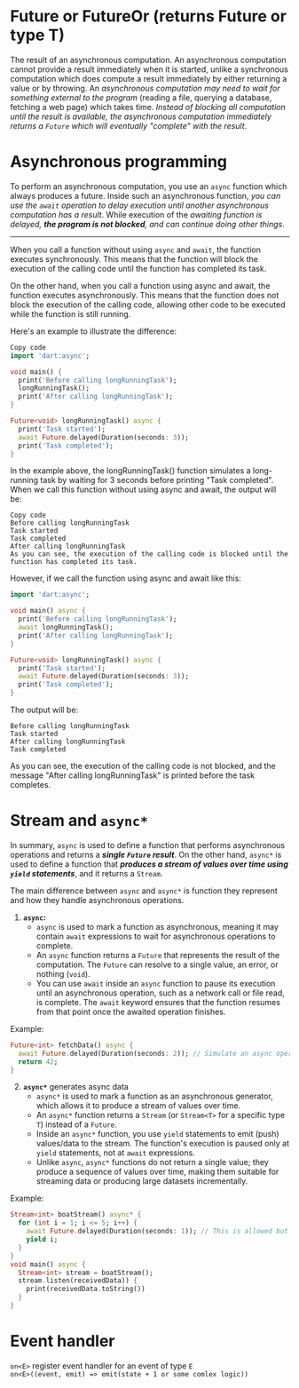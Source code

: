 # Future or FutureOr<T> (returns Future or type T)
The result of an asynchronous computation.
An asynchronous computation cannot provide a result immediately when it is started, unlike a synchronous computation which does compute a result immediately by either returning a value or by throwing. An _asynchronous computation may need to wait for something external to the program_ (reading a file, querying a database, fetching a web page) which takes time. _Instead of blocking all computation until the result is available, the asynchronous computation immediately returns a `Future` which will eventually "complete" with the result_.

# Asynchronous programming
To perform an asynchronous computation, you use an `async` function which always produces a future. Inside such an asynchronous function, _you can use the `await` operation to delay execution until another asynchronous computation has a result_. While execution of the _awaiting function is delayed, **the program is not blocked**, and can continue doing other things_.

---

When you call a function without using `async` and `await`, the function executes synchronously. This means that the function will block the execution of the calling code until the function has completed its task.

On the other hand, when you call a function using async and await, the function executes asynchronously. This means that the function does not block the execution of the calling code, allowing other code to be executed while the function is still running.

Here's an example to illustrate the difference:

```dart
Copy code
import 'dart:async';

void main() {
  print('Before calling longRunningTask');
  longRunningTask();
  print('After calling longRunningTask');
}

Future<void> longRunningTask() async {
  print('Task started');
  await Future.delayed(Duration(seconds: 3));
  print('Task completed');
}
```
In the example above, the longRunningTask() function simulates a long-running task by waiting for 3 seconds before printing "Task completed". When we call this function without using async and await, the output will be:
```
Copy code
Before calling longRunningTask
Task started
Task completed
After calling longRunningTask
As you can see, the execution of the calling code is blocked until the function has completed its task.
```
However, if we call the function using async and await like this:

```dart
import 'dart:async';

void main() async {
  print('Before calling longRunningTask');
  await longRunningTask();
  print('After calling longRunningTask');
}

Future<void> longRunningTask() async {
  print('Task started');
  await Future.delayed(Duration(seconds: 3));
  print('Task completed');
}
```
The output will be:

```
Before calling longRunningTask
Task started
After calling longRunningTask
Task completed
```
As you can see, the execution of the calling code is not blocked, and the message "After calling longRunningTask" is printed before the task completes.

# Stream and `async*`
In summary, `async` is used to define a function that performs asynchronous operations and returns a _**single `Future` result**_. On the other hand, `async*` is used to define a function that _**produces a stream of values over time using `yield` statements**_, and it returns a `Stream`.

The main difference between `async` and `async*` is function they represent and how they handle asynchronous operations.

1. **`async`:**
   - `async` is used to mark a function as asynchronous, meaning it may contain `await` expressions to wait for asynchronous operations to complete.
   - An `async` function returns a `Future` that represents the result of the computation. The `Future` can resolve to a single value, an error, or nothing (`void`).
   - You can use `await` inside an `async` function to pause its execution until an asynchronous operation, such as a network call or file read, is complete. The `await` keyword ensures that the function resumes from that point once the awaited operation finishes.

Example:
```dart
Future<int> fetchData() async {
  await Future.delayed(Duration(seconds: 2)); // Simulate an async operation
  return 42;
}
```

2. **`async*`** generates async data
   - `async*` is used to mark a function as an asynchronous generator, which allows it to produce a stream of values over time.
   - An `async*` function returns a `Stream` (or `Stream<T>` for a specific type `T`) instead of a `Future`.
   - Inside an `async*` function, you use `yield` statements to emit (push) values/data to the stream. The function's execution is paused only at `yield` statements, not at `await` expressions.
   - Unlike `async`, `async*` functions do not return a single value; they produce a sequence of values over time, making them suitable for streaming data or producing large datasets incrementally.

Example:
```dart
Stream<int> boatStream() async* {
  for (int i = 1; i <= 5; i++) {
    await Future.delayed(Duration(seconds: 1)); // This is allowed but not necessary
    yield i;
  }
}
void main() async {
  Stream<int> stream = boatStream();
  stream.listen(receivedData)) {
    print(receivedData.toString())
  }
}
```

# Event handler
`on<E>` register event handler for an event of type `E`  
`on<E>((event, emit) => emit(state + 1 or some comlex logic)) `
